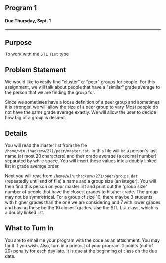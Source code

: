 ## Program 1
#### Due Thursday, Sept. 1

------------------------------

Purpose
------------------------------
To work with the STL `list` type

Problem Statement
------------------------------
We would like to easily find "cluster" or "peer" groups for people.
For this assignment, we will talk about people that have a "similar" grade
average to the person that we are finding the group for.

Since we sometimes have a loose definition of a peer group and sometimes it
is stronger, we will allow the size of a peer group  to vary.  Most people
do not have the same grade average exactly.  We will allow the user to decide
how big of a group is desired.

Details
------------------------------
You will read the master list from the file `/home/win.thackerw/271/peer/master.dat`.
In this file will be a person's last name (at most 20 characters) and their grade average
(a decimal number) separated by white space.  You will insert these values into a
doubly linked list in grade average order.

Next you will read from `/home/win.thackerw/271/peer/groups.dat`
(repeatedly until end of file) a name and a group size (an integer).
You will then find this person on your master list and print out the
"group size" number of people that have the closest grades to his/her grade.
The group may not be symmetrical.  For a group of size 10, there may be 3
students with higher grades than the one we are considering and 7 with lower
grades and having these be the 10 closest grades. Use the STL List class,
which is a doubly linked list.

What to Turn In
------------------------------
You are to email me your program with the code as an attachment.
You may tar it if you wish. Also, turn in a printout of your program.
2 points (out of 20) penalty for each day late. It is due at the beginning 
of class on the due date.
